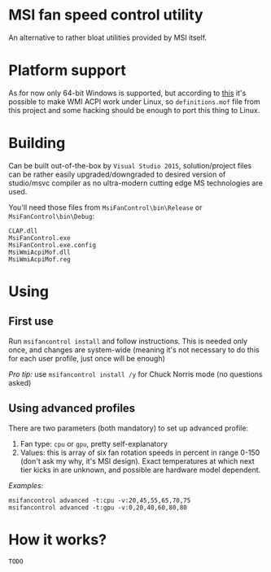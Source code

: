 # MSI fan speed control utility

An alternative to rather bloat utilities provided by MSI itself.

# Platform support

As for now only 64-bit Windows is supported, but according to [this](https://wiki.ubuntu.com/Kernel/Reference/WMI)
it's possible to make WMI ACPI work under Linux, so ``definitions.mof`` file from this project and some
hacking should be enough to port this thing to Linux.

# Building

Can be built out-of-the-box by ``Visual Studio 2015``, solution/project files can be rather easily upgraded/downgraded to desired
version of studio/msvc compiler as no ultra-modern cutting edge MS technologies are used.

You'll need those files from ``MsiFanControl\bin\Release`` or ``MsiFanControl\bin\Debug``:
```
CLAP.dll
MsiFanControl.exe
MsiFanControl.exe.config
MsiWmiAcpiMof.dll
MsiWmiAcpiMof.reg
```

# Using

## First use

Run ``msifancontrol install`` and follow instructions. This is needed only once, and changes are system-wide 
(meaning it's not necessary to do this for each user profile, just once will be enough)

_Pro tip:_ use ``msifancontrol install /y`` for Chuck Norris mode (no questions asked)

## Using advanced profiles

There are two parameters (both mandatory) to set up advanced profile:
1. Fan type: ``cpu`` or ``gpu``, pretty self-explanatory
2. Values: this is array of six fan rotation speeds in percent in range 0-150 (don't ask my why, it's MSI design).
   Exact temperatures at which next tier kicks in are unknown, and possible are hardware model dependent.

_Examples:_

```
msifancontrol advanced -t:cpu -v:20,45,55,65,70,75
msifancontrol advanced -t:gpu -v:0,20,40,60,80,80
```

# How it works?

``TODO``
